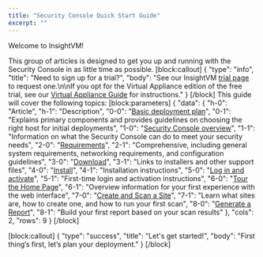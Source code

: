 ```yaml
---
title: "Security Console Quick Start Guide"
excerpt: ""
---
```

Welcome to InsightVM!

This group of articles is designed to get you up and running with the Security Console in as little time as possible.
[block:callout]
{
  "type": "info",
  "title": "Need to sign up for a trial?",
  "body": "See our InsightVM [trial page](https://www.rapid7.com/products/insightvm/download/) to request one.\n\nIf you opt for the Virtual Appliance edition of the free trial, see our [Virtual Appliance Guide](https://kb.help.rapid7.com/docs/insightvm-and-nexpose-virtual-appliance-guide) for instructions."
}
[/block]
This guide will cover the following topics:
[block:parameters]
{
  "data": {
    "h-0": "Article",
    "h-1": "Description",
    "0-0": "[Basic deployment plan](doc:basic-deployment-plan)",
    "0-1": "Explains primary components and provides guidelines on choosing the right host for initial deployments",
    "1-0": "[Security Console overview](doc:security-console-overview)",
    "1-1": "Information on what the Security Console can do to meet your security needs",
    "2-0": "[Requirements](doc:requirements)",
    "2-1": "Comprehensive, including general system requirements, networking requirements, and configuration guidelines",
    "3-0": "[Download](doc:download)",
    "3-1": "Links to installers and other support files",
    "4-0": "[Install](doc:install)",
    "4-1": "Installation instructions",
    "5-0": "[Log in and activate](doc:log-in-and-activate)",
    "5-1": "First-time login and activation instructions",
    "6-0": "[Tour the Home Page](doc:tour-the-home-page)",
    "6-1": "Overview information for your first experience with the web interface",
    "7-0": "[Create and Scan a Site](doc:create-and-scan-a-site)",
    "7-1": "Learn what sites are, how to create one, and how to run your first scan",
    "8-0": "[Generate a Report](doc:generate-a-report)",
    "8-1": "Build your first report based on your scan results"
  },
  "cols": 2,
  "rows": 9
}
[/block]

[block:callout]
{
  "type": "success",
  "title": "Let's get started!",
  "body": "First thing’s first, let’s plan your deployment."
}
[/block]